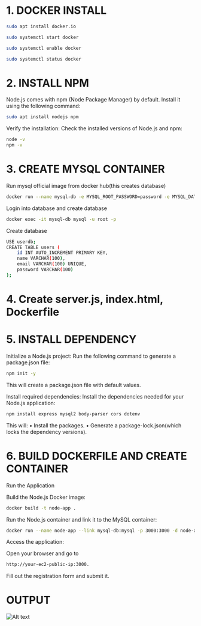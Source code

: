 # 1. DOCKER INSTALL

```bash
sudo apt install docker.io

sudo systemctl start docker

sudo systemctl enable docker 

sudo systemctl status docker
```


# 2. INSTALL NPM


Node.js comes with npm (Node Package Manager) by default. Install it using the following command:
```bash
sudo apt install nodejs npm
```
Verify the installation:
Check the installed versions of Node.js and npm:
```bash
node -v
npm -v
```


# 3. CREATE MYSQL CONTAINER

Run mysql official image from docker hub(this creates database)
```bash
docker run --name mysql-db -e MYSQL_ROOT_PASSWORD=password -e MYSQL_DATABASE=userdb -p 3306:3306 -d mysql:5.7
```

Login into database and create database

```bash
docker exec -it mysql-db mysql -u root -p
```

Create database
```bash
USE userdb;
CREATE TABLE users (
    id INT AUTO_INCREMENT PRIMARY KEY,
    name VARCHAR(100),
    email VARCHAR(100) UNIQUE,
    password VARCHAR(100)
);
```

# 4. Create server.js, index.html,  Dockerfile



# 5. INSTALL  DEPENDENCY

Initialize a Node.js project:
Run the following command to generate a package.json file:
```bash
npm init -y
```
This will create a package.json file with default values.


Install required dependencies:
Install the dependencies needed for your Node.js application:
```bash
npm install express mysql2 body-parser cors dotenv
```
This will:
    • Install the packages.
    • Generate a package-lock.json(which locks the dependency versions).



# 6. BUILD DOCKERFILE AND CREATE CONTAINER

Run the Application

Build the Node.js Docker image:
```bash
docker build -t node-app .
```

Run the Node.js container and link it to the MySQL container:
```bash
docker run --name node-app --link mysql-db:mysql -p 3000:3000 -d node-app
```

Access the application:

Open your browser and go to
```bash
http://your-ec2-public-ip:3000.
```
Fill out the registration form and submit it.



# OUTPUT

![Alt text](/images/to/image1.png)
